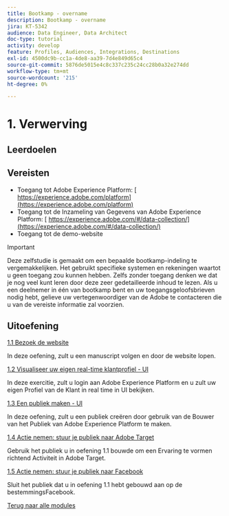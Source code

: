 ```yaml
---
title: Bootkamp - overname
description: Bootkamp - overname
jira: KT-5342
audience: Data Engineer, Data Architect
doc-type: tutorial
activity: develop
feature: Profiles, Audiences, Integrations, Destinations
exl-id: 4500dc9b-cc1a-4de8-aa39-7d4e849d65c4
source-git-commit: 5876de5015e4c8c337c235c24cc28b0a32e274dd
workflow-type: tm+mt
source-wordcount: '215'
ht-degree: 0%

---
```


# 1. Verwerving

## Leerdoelen

## Vereisten

- Toegang tot Adobe Experience Platform: [&#x200B; https://experience.adobe.com/platform](https://experience.adobe.com/platform)
- Toegang tot de Inzameling van Gegevens van Adobe Experience Platform: [&#x200B; https://experience.adobe.com/#/data-collection/](https://experience.adobe.com/#/data-collection/)
- Toegang tot de demo-website

>[!IMPORTANT]
>
>Deze zelfstudie is gemaakt om een bepaalde bootkamp-indeling te vergemakkelijken. Het gebruikt specifieke systemen en rekeningen waartot u geen toegang zou kunnen hebben. Zelfs zonder toegang denken we dat je nog veel kunt leren door deze zeer gedetailleerde inhoud te lezen. Als u een deelnemer in één van bootkamp bent en uw toegangsgeloofsbrieven nodig hebt, gelieve uw vertegenwoordiger van de Adobe te contacteren die u van de vereiste informatie zal voorzien.

## Uitoefening

[1.1 Bezoek de website](./ex1.md)

In deze oefening, zult u een manuscript volgen en door de website lopen.

[1.2 Visualiseer uw eigen real-time klantprofiel - UI](./ex2.md)

In deze exercitie, zult u login aan Adobe Experience Platform en u zult uw eigen Profiel van de Klant in real time in UI bekijken.

[1.3 Een publiek maken - UI](./ex3.md)

In deze oefening, zult u een publiek creëren door gebruik van de Bouwer van het Publiek van Adobe Experience Platform te maken.

[1.4 Actie nemen: stuur je publiek naar Adobe Target](./ex4.md)

Gebruik het publiek u in oefening 1.1 bouwde om een Ervaring te vormen richtend Activiteit in Adobe Target.

[1.5 Actie nemen: stuur je publiek naar Facebook](./ex5.md)

Sluit het publiek dat u in oefening 1.1 hebt gebouwd aan op de bestemmingsFacebook.

[Terug naar alle modules](../../overview.md)
